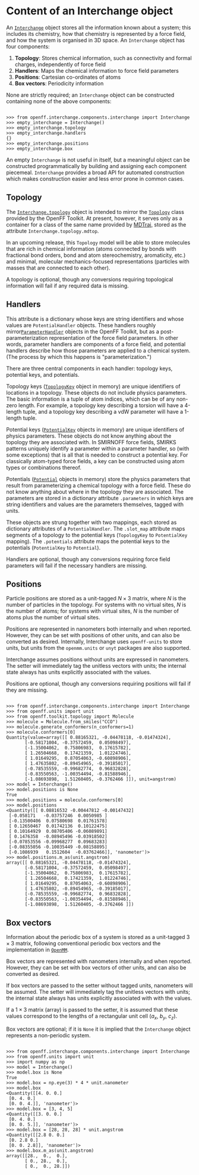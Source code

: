 # Content of an Interchange object

An [`Interchange`](openff.interchange.components.interchange.Interchange) object stores all the information known about a system; this includes its chemistry, how that chemistry is represented by a force field, and how the system is organised in 3D space. An `Interchange` object has four components:

1. **Topology**: Stores chemical information, such as connectivity and formal charges,  independently of force field
2. **Handlers**: Maps the chemical information to force field parameters
3. **Positions**: Cartesian co-ordinates of atoms
4. **Box vectors**: Periodicity information

None are strictly required; an `Interchange` object can be constructed containing none of the above components:

```pycon

>>> from openff.interchange.components.interchange import Interchange
>>> empty_interchange = Interchange()
>>> empty_interchange.topology
>>> empty_interchange.handlers
{}
>>> empty_interchange.positions
>>> empty_interchange.box
```

An empty `Interchange` is not useful in itself, but a meaningful object can be
constructed programmatically by building and assigning each component
piecemeal. `Interchange` provides a broad API for automated construction which
makes construction easier and less error prone in common cases.

## Topology

The [`Interchange.topology`](openff.interchange.components.interchange.Interchange.topology)
object is intended to mirror the [`Topology`](openff.toolkit.topology.Topology)
class provided by the OpenFF Toolkit. At present, however, it serves only as a
container for a class of the same name provided by [MDTraj](mdtraj.Topology),
stored as the attribute `Interchange.topology.mdtop`.

In an upcoming release, this `Topology` model will be able to store molecules
that are rich in chemical information (atoms connected by bonds with fractional
bond orders, bond and atom stereochemistry, aromaticity, etc.) and minimal,
molecular mechanics-focused representations (particles with masses that are
connected to each other).

A topology is optional, though any conversions requiring topological information
will fail if any required data is missing.

## Handlers

This attribute is a dictionary whose keys are string
identifiers and whose values are `PotentialHandler` objects. These handlers
roughly mirror[`ParameterHandler`](https://open-forcefield-toolkit.readthedocs.io/en/stable/users/developing.html#parameterhandler)
objects in the OpenFF Toolkit, but as a post-parameterization representation of
the force field parameters. In other words, parameter handlers are components
of a force field, and potential handlers describe how those parameters are
applied to a chemical system. (The process by which this happens
is "parameterization.")

There are three central components in each handler: topology keys, potential keys, and potentials.

Topology keys ([`TopologyKey`](openff.interchange.models.TopologyKey) object in
memory) are unique identifiers of locations in a topology. These objects do not
include physics parameters. The basic information is a tuple of atom indices,
which can be of any non-zero length. For example, a topology key describing a
torsion will have a 4-length tuple, and a topology key describing a vdW
parameter will have a 1-length tuple.

Potential keys ([`PotentialKey`](openff.interchange.models.PotentialKey) objects
in memory) are unique identifiers of physics parameters. These objects do not
know anything about the topology they are associated with. In SMIRNOFF force
fields, SMIRKS patterns uniquely identify a parameter within a parameter
handler, so (with some exceptions) that is all that is needed to construct a
potential key. For classically atom-typed force fields, a key can be
constructed using atom types or combinations thereof.

Potentials ([`Potential`](openff.interchange.components.potentials.Potential)
objects in memory) store the physics parameters that result from parameterizing
a chemical topology with a force field. These do not know anything about where
in the topology they are associated. The parameters are stored in a dictionary
attribute `.parameters` in which keys are string identifiers and values are the
parameters themselves, tagged with units.

These objects are strung together with two mappings, each stored as dictionary
attributes of a `PotentialHandler`. The `.slot_map` attribute maps segments of
a topology to the potential keys (`TopologyKey` to `PotentialKey` mapping). The
`.potentials` attribute maps the potential keys to the potentials
(`PotentialKey` to `Potential`).

Handlers are optional, though any conversions requiring force field parameters
will fail if the necessary handlers are missing.

## Positions

Particle positions are stored as a unit-tagged $N×3$ matrix, where $N$ is the
number of particles in the topology. For systems with no virtual sites, $N$ is
the number of atoms; for systems with virtual sites, $N$ is the number of atoms
plus the number of virtual sites.

Positions are represented in nanometers both internally and when reported. However, they can be set with positions of other units, and can
also be converted as desired. Internally, Interchange uses `openff-units` to
store units, but units from the `openmm.units` or `unyt` packages are also
supported.

Interchange assumes positions without units are expressed in nanometers. The
setter will immediately tag the unitless vectors with units; the internal state
always has units explicitly associated with the values.

Positions are optional, though any conversions requiring positions will fail if
they are missing.

```pycon

>>> from openff.interchange.components.interchange import Interchange
>>> from openff.units import unit
>>> from openff.toolkit.topology import Molecule
>>> molecule = Molecule.from_smiles("CCO")
>>> molecule.generate_conformers(n_conformers=1)
>>> molecule.conformers[0]
Quantity(value=array([[ 0.88165321, -0.04478118, -0.01474324],
       [-0.58171004, -0.37572459,  0.05098497],
       [-1.35004062,  0.75806983,  0.17615782],
       [ 1.26504668,  0.17421359,  1.01224746],
       [ 1.01649295,  0.87054063, -0.60898906],
       [ 1.47635802, -0.89454965, -0.39185017],
       [-0.78535559, -0.99682774,  0.96832828],
       [-0.83550563, -1.00354494, -0.81588946],
       [-1.08693898,  1.51260405, -0.3762466 ]]), unit=angstrom)
>>> model = Interchange()
>>> model.positions is None
True
>>> model.positions = molecule.conformers[0]
>>> model.positions
<Quantity([[ 0.08816532 -0.00447812 -0.00147432]
 [-0.058171   -0.03757246  0.0050985 ]
 [-0.13500406  0.07580698  0.01761578]
 [ 0.12650467  0.01742136  0.10122475]
 [ 0.10164929  0.08705406 -0.06089891]
 [ 0.1476358  -0.08945496 -0.03918502]
 [-0.07853556 -0.09968277  0.09683283]
 [-0.08355056 -0.10035449 -0.08158895]
 [-0.1086939   0.1512604  -0.03762466]], 'nanometer')>
>>> model.positions.m_as(unit.angstrom)
array([[ 0.88165321, -0.04478118, -0.01474324],
       [-0.58171004, -0.37572459,  0.05098497],
       [-1.35004062,  0.75806983,  0.17615782],
       [ 1.26504668,  0.17421359,  1.01224746],
       [ 1.01649295,  0.87054063, -0.60898906],
       [ 1.47635802, -0.89454965, -0.39185017],
       [-0.78535559, -0.99682774,  0.96832828],
       [-0.83550563, -1.00354494, -0.81588946],
       [-1.08693898,  1.51260405, -0.3762466 ]])
```

## Box vectors

Information about the periodic box of a system is stored as a unit-tagged $3×3$ matrix, following
conventional periodic box vectors and the implementation in
[`OpenMM`](http://docs.openmm.org/latest/userguide/theory/05_other_features.html#periodic-boundary-conditions).

Box vectors are represented with nanometers internally and when reported. However, they can be set with box vectors of other units, and can
also be converted as desired.

If box vectors are passed to the setter without tagged units, nanometers will be assumed. The setter
will immediately tag the unitless vectors with units; the internal state always has units explicitly
associated with with the values.

If a $1×3$ matrix (array) is passed to the setter, it is assumed that these values correspond to the
lengths of a rectangular unit cell ($a_x$, $b_y$, $c_z$).

Box vectors are optional; if it is `None` it is implied that the `Interchange` object represents a
non-periodic system.

```pycon

>>> from openff.interchange.components.interchange import Interchange
>>> from openff.units import unit
>>> import numpy as np
>>> model = Interchange()
>>> model.box is None
True
>>> model.box = np.eye(3) * 4 * unit.nanometer
>>> model.box
<Quantity([[4. 0. 0.]
 [0. 4. 0.]
 [0. 0. 4.]], 'nanometer')>
>>> model.box = [3, 4, 5]
<Quantity([[3. 0. 0.]
 [0. 4. 0.]
 [0. 0. 5.]], 'nanometer')>
>>> model.box = [28, 28, 28] * unit.angstrom
<Quantity([[2.8 0. 0.]
 [0. 2.8 0.]
 [0. 0. 2.8]], 'nanometer')>
>>> model.box.m_as(unit.angstrom)
array([[28.,  0.,  0.],
       [ 0., 28.,  0.],
       [ 0.,  0., 28.]])
```
